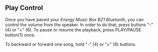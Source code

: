 ## Play Control

Once you have paired your *Energy Music Box BZ1 Bluetooth*, you can control the volume from the speaker. In order to do that; press buttons "-" (4) or "+" (6).
To pause or resume the playback, press PLAY/PAUSE button(1) once.

To backward or forward one song, hold "-" (4) or "+" (6) buttons.
